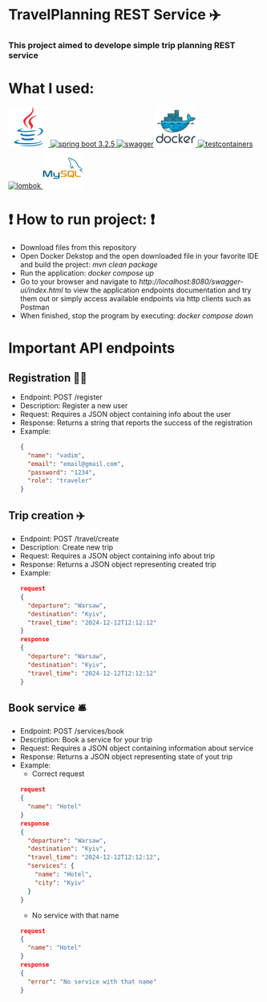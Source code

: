 # TravelPlanning REST Service ✈️
### This project aimed to develope simple trip planning REST service

# What I used:
<p align="left"> 
  <a href="https://www.java.com" target="_blank" rel="noreferrer"> <img src="https://raw.githubusercontent.com/devicons/devicon/master/icons/java/java-original.svg" alt="java 17" width="80" height="80"/> </a>
  <a href="https://spring.io/" target="_blank" rel="noreferrer"> <img src="https://www.vectorlogo.zone/logos/springio/springio-icon.svg" alt="spring boot 3.2.5" width="80" height="80"/> </a>
  <a href="https://swagger.io/" target="_blank" rel="noreferrer"><img src="https://encrypted-tbn0.gstatic.com/images?q=tbn:ANd9GcR5ShAeKtKygPYMTtobJ3GVtX7tBX8_INrQkA&s" alt="swagger" width="80" height="80"/></a>
  <a href="https://www.docker.com/" target="_blank" rel="noreferrer"> <img src="https://raw.githubusercontent.com/devicons/devicon/master/icons/docker/docker-original-wordmark.svg" alt="docker" width="80" height="80"/>   </a>
  <a href="https://testcontainers.com/" target="_blank" rel="noreferrer"><img src="https://encrypted-tbn0.gstatic.com/images?q=tbn:ANd9GcS29woch_wZWYLyxPKYQtvCmv-J-FU4dfHR0w&s" alt="testcontainers" width="80" height="80"/></a>
  <a href="https://projectlombok.org/" target="_blank" rel="noreferrer"> <img src="https://avatars.githubusercontent.com/u/45949248?s=280&v=4" alt="lombok" width="80" height="80"/> </a>
  <a href="https://www.mysql.com/" target="_blank" rel="noreferrer"> <img src="https://raw.githubusercontent.com/devicons/devicon/master/icons/mysql/mysql-original-wordmark.svg" alt="mysql" width="80" height="80"/> </a>
</p>

# ❗ How to run project: ❗
  - Download files from this repository
  - Open Docker Dekstop and the open downloaded file in your favorite IDE and build the project: _mvn clean package_
  - Run the application: _docker compose up_
  - Go to your browser and navigate to _http://localhost:8080/swagger-ui/index.html_ to view the application endpoints documentation and try them out or simply access available endpoints via http clients such as Postman
  - When finished, stop the program by executing: _docker compose down_

# Important API endpoints
## Registration ✍🏻
  - Endpoint: POST /register
  - Description: Register a new user
  - Request: Requires a JSON object containing info about the user
  - Response: Returns a string that reports the success of the registration
  - Example:
    ```json
    {
      "name": "vadim",
      "email": "email@gmail.com",
      "password": "1234",
      "role": "traveler"
    }

## Trip creation ✈️
  - Endpoint: POST /travel/create
  - Description: Create new trip
  - Request: Requires a JSON object containing info about trip
  - Response: Returns a JSON object representing created trip
  - Example:
    ```json
    request
    {
      "departure": "Warsaw",
      "destination": "Kyiv",
      "travel_time": "2024-12-12T12:12:12"
    }
    response
    {
      "departure": "Warsaw",
      "destination": "Kyiv",
      "travel_time": "2024-12-12T12:12:12"
    }

## Book service 🛎️
  - Endpoint: POST /services/book
  - Description: Book a service for your trip
  - Request: Requires a JSON object containing information about service
  - Response: Returns a JSON object representing state of yout trip
  - Example:
    - Correct request
    ```json
    request
    {
      "name": "Hotel"
    }
    response
    {
      "departure": "Warsaw",
      "destination": "Kyiv",
      "travel_time": "2024-12-12T12:12:12",
      "services": {
        "name": "Hotel",
        "city": "Kyiv"
      }
    }
    ```
    - No service with that name
    ```json
    request
    {
      "name": "Hotel"
    }
    response
    {
      "error": "No service with that name"
    }
